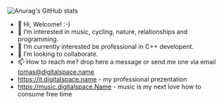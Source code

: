 ![Anurag's GitHub stats](https://github-readme-stats.vercel.app/api?username=tomasmark79&show_icons=true&theme=radical)

- 👋 Hi, Welcome! :-)
- 👀 I’m interested in music, cycling, nature, relationships and programming.
- 🌱 I’m currently interested be professional in C++ developent.
- 💞️ I’m looking to collaborate.
- 📫 How to reach me? drop here a message or send me one via email tomas@digitalspace.name
- https://it.digitalspace.name - my professional prezentation
- https://music.digitalspace.Name - music is my next love how to consume free time

<!---
tomasmark79/tomasmark79 is a ✨ special ✨ repository because its `README.md` (this file) appears on your GitHub profile.
You can click the Preview link to take a look at your changes.
--->
